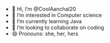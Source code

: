 - 👋 Hi, I’m @CoolAanchal20
- 👀 I’m interested in Computer science
- 🌱 I’m currently learning Java
- 💞️ I’m looking to collaborate on coding
- 😄 Pronouns: she, her, hers

<!---
CoolAanchal20/CoolAanchal20 is a ✨ special ✨ repository because its `README.md` (this file) appears on your GitHub profile.
You can click the Preview link to take a look at your changes.
--->
